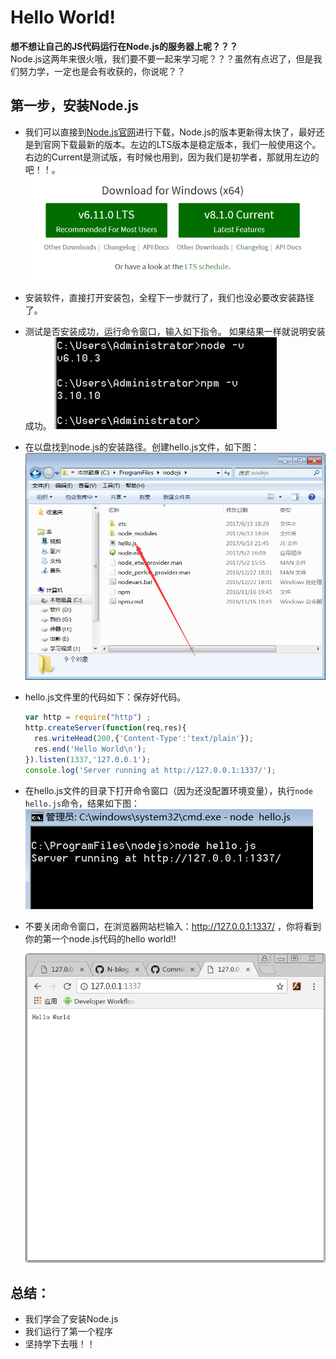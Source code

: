 # Hello World!  

**想不想让自己的JS代码运行在Node.js的服务器上呢？？？**   
Node.js这两年来很火哦，我们要不要一起来学习呢？？？虽然有点迟了，但是我们努力学，一定也是会有收获的，你说呢？？ 

## 第一步，安装Node.js  
- 我们可以直接到[Node.js官网]进行下载，Node.js的版本更新得太快了，最好还是到官网下载最新的版本。左边的LTS版本是稳定版本，我们一般使用这个。右边的Current是测试版，有时候也用到，因为我们是初学者，那就用左边的吧！！。  
![官网](../images/nodejs.png "版本的选择")  
- 安装软件，直接打开安装包，全程下一步就行了，我们也没必要改安装路径了。  
- 测试是否安装成功，运行命令窗口，输入如下指令。 如果结果一样就说明安装成功。 
  ![测试](../images/1.png "版本号")
- 在以盘找到node.js的安装路径。创建hello.js文件，如下图：  
  ![创建文件](../images/2.png "hello")  
- hello.js文件里的代码如下：保存好代码。
  ```javascript
  var http = require("http") ; 
  http.createServer(function(req,res){
	res.writeHead(200,{'Content-Type':'text/plain'});
	res.end('Hello World\n');
  }).listen(1337,'127.0.0.1');
  console.log('Server running at http://127.0.0.1:1337/');
  ```
- 在hello.js文件的目录下打开命令窗口（因为还没配置环境变量），执行`node hello.js`命令，结果如下图：
  ![打开服务](../images/3.png "打开服务")
- 不要关闭命令窗口，在浏览器网站栏输入：http://127.0.0.1:1337/ ，你将看到你的第一个node.js代码的hello world!!

  ![hello](../images/4.png "开启nodejs了")

## 总结：  
- 我们学会了安装Node.js  
- 我们运行了第一个程序  
- 坚持学下去哦！！

<!--超链接-->
[Node.js官网]: https://nodejs.org/en/
